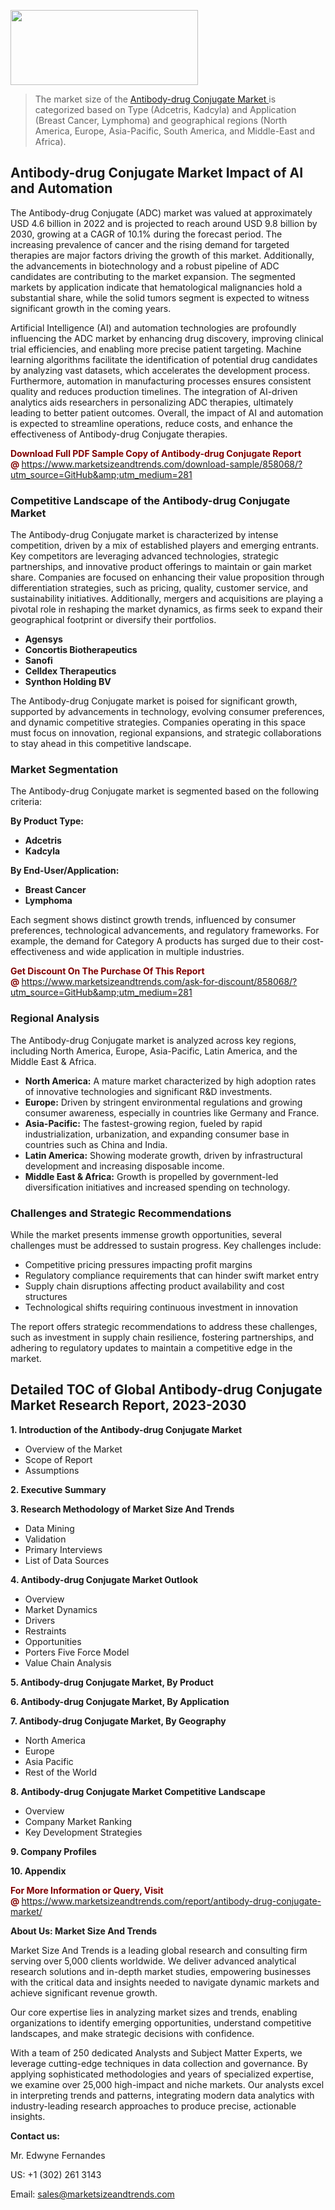 <img src="https://100x100musica.es/wp-content/uploads/2024/12/Verified-Market-Reports-4-300x120.jpg" alt="" width="300" height="120" class="alignnone size-medium wp-image-100382" /><blockquote><p>The market size of the <a href="https://www.marketsizeandtrends.com/download-sample/858068/?utm_source=GitHub&amp;utm_medium=281" target="_blank">Antibody-drug Conjugate Market </a>is categorized based on Type (Adcetris, Kadcyla) and Application (Breast Cancer, Lymphoma) and geographical regions (North America, Europe, Asia-Pacific, South America, and Middle-East and Africa).</p></blockquote><p><h2>Antibody-drug Conjugate Market Impact of AI and Automation</h2><p>The Antibody-drug Conjugate (ADC) market was valued at approximately USD 4.6 billion in 2022 and is projected to reach around USD 9.8 billion by 2030, growing at a CAGR of 10.1% during the forecast period. The increasing prevalence of cancer and the rising demand for targeted therapies are major factors driving the growth of this market. Additionally, the advancements in biotechnology and a robust pipeline of ADC candidates are contributing to the market expansion. The segmented markets by application indicate that hematological malignancies hold a substantial share, while the solid tumors segment is expected to witness significant growth in the coming years.</p><p>Artificial Intelligence (AI) and automation technologies are profoundly influencing the ADC market by enhancing drug discovery, improving clinical trial efficiencies, and enabling more precise patient targeting. Machine learning algorithms facilitate the identification of potential drug candidates by analyzing vast datasets, which accelerates the development process. Furthermore, automation in manufacturing processes ensures consistent quality and reduces production timelines. The integration of AI-driven analytics aids researchers in personalizing ADC therapies, ultimately leading to better patient outcomes. Overall, the impact of AI and automation is expected to streamline operations, reduce costs, and enhance the effectiveness of Antibody-drug Conjugate therapies.</p></p><p><strong><span style="color: #800000;">Download Full PDF Sample Copy of Antibody-drug Conjugate Report @</span>&nbsp;</strong><a href="https://www.marketsizeandtrends.com/download-sample/858068/?utm_source=GitHub&amp;utm_medium=281">https://www.marketsizeandtrends.com/download-sample/858068/?utm_source=GitHub&amp;utm_medium=281</a></p><h3>Competitive Landscape of the Antibody-drug Conjugate Market</h3><p>The Antibody-drug Conjugate market is characterized by intense competition, driven by a mix of established players and emerging entrants. Key competitors are leveraging advanced technologies, strategic partnerships, and innovative product offerings to maintain or gain market share. Companies are focused on enhancing their value proposition through differentiation strategies, such as pricing, quality, customer service, and sustainability initiatives. Additionally, mergers and acquisitions are playing a pivotal role in reshaping the market dynamics, as firms seek to expand their geographical footprint or diversify their portfolios.</p><p><strong><p><ul><li>Agensys </li><li> Concortis Biotherapeutics </li><li> Sanofi </li><li> Celldex Therapeutics </li><li> Synthon Holding BV</p></li></ul></p></strong></p><p>The Antibody-drug Conjugate market is poised for significant growth, supported by advancements in technology, evolving consumer preferences, and dynamic competitive strategies. Companies operating in this space must focus on innovation, regional expansions, and strategic collaborations to stay ahead in this competitive landscape.</p><h3>Market Segmentation</h3><p>The Antibody-drug Conjugate market is segmented based on the following criteria:</p><p><strong>By Product Type:</strong></p><p><strong><p><ul><li>Adcetris </li><li> Kadcyla</p></li></ul></p></strong></p><p><strong>By End-User/Application:</strong></p><p><strong><p><ul><li>Breast Cancer </li><li> Lymphoma</p></li></ul></p></strong></p><p>Each segment shows distinct growth trends, influenced by consumer preferences, technological advancements, and regulatory frameworks. For example, the demand for Category A products has surged due to their cost-effectiveness and wide application in multiple industries.</p><p><strong><span style="color: #800000;">Get Discount On The Purchase Of This Report @&nbsp;</span></strong><a href="https://www.marketsizeandtrends.com/ask-for-discount/858068/?utm_source=GitHub&amp;utm_medium=281">https://www.marketsizeandtrends.com/ask-for-discount/858068/?utm_source=GitHub&amp;utm_medium=281</a></p><h3>Regional Analysis</h3><p>The Antibody-drug Conjugate market is analyzed across key regions, including North America, Europe, Asia-Pacific, Latin America, and the Middle East &amp; Africa.</p><ul><li><strong>North America:</strong> A mature market characterized by high adoption rates of innovative technologies and significant R&amp;D investments.</li><li><strong>Europe:</strong> Driven by stringent environmental regulations and growing consumer awareness, especially in countries like Germany and France.</li><li><strong>Asia-Pacific:</strong> The fastest-growing region, fueled by rapid industrialization, urbanization, and expanding consumer base in countries such as China and India.</li><li><strong>Latin America:</strong> Showing moderate growth, driven by infrastructural development and increasing disposable income.</li><li><strong>Middle East &amp; Africa:</strong> Growth is propelled by government-led diversification initiatives and increased spending on technology.</li></ul><h3>Challenges and Strategic Recommendations</h3><p>While the market presents immense growth opportunities, several challenges must be addressed to sustain progress. Key challenges include:</p><ul><li>Competitive pricing pressures impacting profit margins</li><li>Regulatory compliance requirements that can hinder swift market entry</li><li>Supply chain disruptions affecting product availability and cost structures</li><li>Technological shifts requiring continuous investment in innovation</li></ul><p>The report offers strategic recommendations to address these challenges, such as investment in supply chain resilience, fostering partnerships, and adhering to regulatory updates to maintain a competitive edge in the market.</p><h2>Detailed TOC of Global Antibody-drug Conjugate Market Research Report, 2023-2030</h2><p><strong>1. Introduction of the Antibody-drug Conjugate Market</strong></p><ul><li>Overview of the Market</li><li>Scope of Report</li><li>Assumptions&nbsp;</li></ul><p><strong>2. Executive Summary</strong></p><p><strong>3. Research Methodology of <strong>Market Size And Trends</strong></strong></p><ul><li>Data Mining</li><li>Validation</li><li>Primary Interviews</li><li>List of Data Sources&nbsp;</li></ul><p><strong>4. Antibody-drug Conjugate Market Outlook</strong></p><ul><li>Overview</li><li>Market Dynamics</li><li>Drivers</li><li>Restraints</li><li>Opportunities</li><li>Porters Five Force Model</li><li>Value Chain Analysis&nbsp;</li></ul><p><strong>5. Antibody-drug Conjugate Market, By Product</strong></p><p><strong>6. Antibody-drug Conjugate Market, By Application</strong></p><p><strong>7. Antibody-drug Conjugate Market, By Geography</strong></p><ul><li>North America</li><li>Europe</li><li>Asia Pacific</li><li>Rest of the World&nbsp;</li></ul><p><strong>8. Antibody-drug Conjugate Market Competitive Landscape</strong></p><ul><li>Overview</li><li>Company Market Ranking</li><li>Key Development Strategies&nbsp;</li></ul><p><strong>9. Company Profiles</strong></p><p><strong>10. Appendix</strong></p><p><strong><span style="color: #800000;">For More Information or Query, Visit @&nbsp;</span></strong><a href="https://www.marketsizeandtrends.com/report/antibody-drug-conjugate-market/">https://www.marketsizeandtrends.com/report/antibody-drug-conjugate-market/</a></p><p></p><p><strong>About Us:&nbsp;Market Size And Trends</strong></p><p>Market Size And Trends&nbsp;is a leading global research and consulting firm serving over 5,000 clients worldwide. We deliver advanced analytical research solutions and in-depth market studies, empowering businesses with the critical data and insights needed to navigate dynamic markets and achieve significant revenue growth.</p><p>Our core expertise lies in analyzing market sizes and trends, enabling organizations to identify emerging opportunities, understand competitive landscapes, and make strategic decisions with confidence.</p><p>With a team of 250 dedicated Analysts and Subject Matter Experts, we leverage cutting-edge techniques in data collection and governance. By applying sophisticated methodologies and years of specialized expertise, we examine over 25,000 high-impact and niche markets. Our analysts excel in interpreting trends and patterns, integrating modern data analytics with industry-leading research approaches to produce precise, actionable insights.</p><p><strong>Contact us:</strong></p><p>Mr. Edwyne Fernandes</p><p>US: +1 (302) 261 3143</p><p>Email: <a href="mailto:sales@marketsizeandtrends.com">sales@marketsizeandtrends.com</a>&nbsp;</p>
